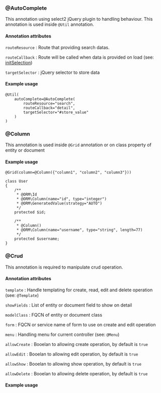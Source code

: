 ### @AutoComplete ###

This annotation using select2 jQuery plugin to handling behaviour. This annotation is used inside `@Util` annotation. 

#### Annotation attributes ####

`routeResource` : Route that providing search datas.

`routeCallback` : Route will be called when data is provided on load (see: [initSelection](http://select2.github.io/select2/#documentation))

`targetSelector` : jQuery selector to store data

#### Example usage ####

```lang=php
@Util(
    autoComplete=@AutoComplete(
        routeResource="search", 
        routeCallback="detail", 
        targetSelector="#store_value"
    )
)
```

### @Column ###

This annotation is used inside `@Grid` annotation or on class property of entity or document

#### Example usage ####

```lang=php
@Grid(column=@Column({"column1", "column2", "column3"}))
```

```lang=php
class User
{
    /**
     * @ORM\Id
     * @ORM\Column(name="id", type="integer")
     * @ORM\GeneratedValue(strategy="AUTO")
     */
    protected $id;

    /**
     * @Column()
     * @ORM\Column(name="username", type="string", length=77)
     */
    protected $username;
}
```

### @Crud ###

This annotation is required to manipulate crud operation.

#### Annotation attributes ####

`template` : Handle templating for create, read, edit and delete operation (see: `@Template`)

`showFields` : List of entity or document field to show on detail

`modelClass` : FQCN of entity or document class

`form` : FQCN or service name of form to use on create and edit operation

`menu` : Handling menu for current controller (see: `@Menu`)

`allowCreate` : Booelan to allowing create operation, by default is `true`

`allowEdit` : Booelan to allowing edit operation, by default is `true`

`allowShow` : Booelan to allowing show operation, by default is `true`

`allowDelete` : Booelan to allowing delete operation, by default is `true`

#### Example usage ####